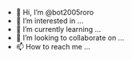 - 👋 Hi, I’m @bot2005roro
- 👀 I’m interested in ...
- 🌱 I’m currently learning ...
- 💞️ I’m looking to collaborate on ...
- 📫 How to reach me ...

<!---
bot2005roro/bot2005roro is a ✨ special ✨ repository because its `README.md` (this file) appears on your GitHub profile.
You can click the Preview link to take a look at your changes.
--->
